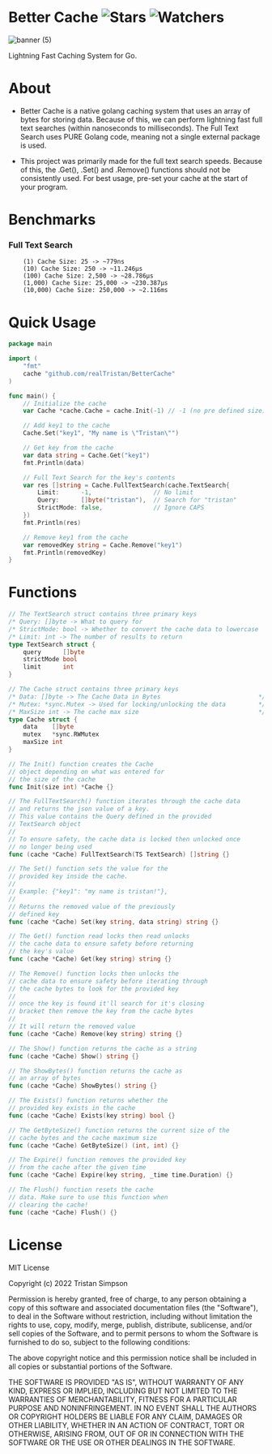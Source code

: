 # Better Cache ![Stars](https://img.shields.io/github/stars/realTristan/BetterCache?color=brightgreen) ![Watchers](https://img.shields.io/github/watchers/realTristan/BetterCache?label=Watchers)
![banner (5)](https://user-images.githubusercontent.com/75189508/186757681-6b7f97e8-ec37-448a-83cc-75106ed16309.png)

Lightning Fast Caching System for Go.

# About
- Better Cache is a native golang caching system that uses an array of bytes for storing data. Because of this, we can perform lightning fast full text searches (within nanoseconds to milliseconds). The Full Text Search uses PURE Golang code, meaning not a single external package is used.

- This project was primarily made for the full text search speeds. Because of this, the .Get(), .Set() and .Remove() functions should not be consistently used. For best usage, pre-set your cache at the start of your program.

# Benchmarks

<h3>Full Text Search</h3>

```
    (1) Cache Size: 25 -> ~779ns
    (10) Cache Size: 250 -> ~11.246µs
    (100) Cache Size: 2,500 -> ~28.786µs
    (1,000) Cache Size: 25,000 -> ~230.387µs
    (10,000) Cache Size: 250,000 -> ~2.116ms
```

# Quick Usage

```go
package main

import (
    "fmt"
    cache "github.com/realTristan/BetterCache"
)

func main() {
    // Initialize the cache
    var Cache *cache.Cache = cache.Init(-1) // -1 (no pre defined size)

    // Add key1 to the cache
    Cache.Set("key1", "My name is \"Tristan\"")

    // Get key from the cache
    var data string = Cache.Get("key1")
    fmt.Println(data)

    // Full Text Search for the key's contents
    var res []string = Cache.FullTextSearch(cache.TextSearch{
        Limit:      -1,                 // No limit
        Query:      []byte("tristan"),  // Search for "tristan"
        StrictMode: false,              // Ignore CAPS
	})
    fmt.Println(res)

    // Remove key1 from the cache
    var removedKey string = Cache.Remove("key1")
    fmt.Println(removedKey)
}
```

# Functions

```go
// The TextSearch struct contains three primary keys
/* Query: []byte -> What to query for									*/
/* StrictMode: bool -> Whether to convert the cache data to lowercase	*/
/* Limit: int -> The number of results to return						*/
type TextSearch struct {
	query      []byte
	strictMode bool
	limit      int
}

// The Cache struct contains three primary keys
/* Data: []byte -> The Cache Data in Bytes						 	 */
/* Mutex: *sync.Mutex -> Used for locking/unlocking the data 	 	 */
/* MaxSize int -> The cache max size 								 */
type Cache struct {
	data    []byte
	mutex   *sync.RWMutex
	maxSize int
}

// The Init() function creates the Cache
// object depending on what was entered for
// the size of the cache
func Init(size int) *Cache {}

// The FullTextSearch() function iterates through the cache data
// and returns the json value of a key.
// This value contains the Query defined in the provided
// TextSearch object
//
// To ensure safety, the cache data is locked then unlocked once
// no longer being used
func (cache *Cache) FullTextSearch(TS TextSearch) []string {}

// The Set() function sets the value for the
// provided key inside the cache.
//
// Example: {"key1": "my name is tristan!"},
//
// Returns the removed value of the previously
// defined key
func (cache *Cache) Set(key string, data string) string {}

// The Get() function read locks then read unlocks
// the cache data to ensure safety before returning
// the key's value
func (cache *Cache) Get(key string) string {}

// The Remove() function locks then unlocks the
// cache data to ensure safety before iterating through
// the cache bytes to look for the provided key
//
// once the key is found it'll search for it's closing
// bracket then remove the key from the cache bytes
//
// It will return the removed value
func (cache *Cache) Remove(key string) string {}

// The Show() function returns the cache as a string
func (cache *Cache) Show() string {}

// The ShowBytes() function returns the cache as
// an array of bytes
func (cache *Cache) ShowBytes() string {}

// The Exists() function returns whether the
// provided key exists in the cache
func (cache *Cache) Exists(key string) bool {}

// The GetByteSize() function returns the current size of the
// cache bytes and the cache maximum size
func (cache *Cache) GetByteSize() (int, int) {}

// The Expire() function removes the provided key
// from the cache after the given time
func (cache *Cache) Expire(key string, _time time.Duration) {}

// The Flush() function resets the cache
// data. Make sure to use this function when
// clearing the cache!
func (cache *Cache) Flush() {}

```

# License
MIT License

Copyright (c) 2022 Tristan Simpson

Permission is hereby granted, free of charge, to any person obtaining a copy
of this software and associated documentation files (the "Software"), to deal
in the Software without restriction, including without limitation the rights
to use, copy, modify, merge, publish, distribute, sublicense, and/or sell
copies of the Software, and to permit persons to whom the Software is
furnished to do so, subject to the following conditions:

The above copyright notice and this permission notice shall be included in all
copies or substantial portions of the Software.

THE SOFTWARE IS PROVIDED "AS IS", WITHOUT WARRANTY OF ANY KIND, EXPRESS OR
IMPLIED, INCLUDING BUT NOT LIMITED TO THE WARRANTIES OF MERCHANTABILITY,
FITNESS FOR A PARTICULAR PURPOSE AND NONINFRINGEMENT. IN NO EVENT SHALL THE
AUTHORS OR COPYRIGHT HOLDERS BE LIABLE FOR ANY CLAIM, DAMAGES OR OTHER
LIABILITY, WHETHER IN AN ACTION OF CONTRACT, TORT OR OTHERWISE, ARISING FROM,
OUT OF OR IN CONNECTION WITH THE SOFTWARE OR THE USE OR OTHER DEALINGS IN THE
SOFTWARE.
